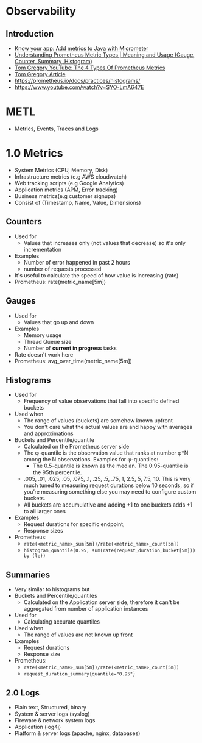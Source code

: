 # Observability

## Introduction

* [Know your app: Add metrics to Java with Micrometer](https://www.youtube.com/watch?v=ldeb_DaH49U)
* [Understanding Prometheus Metric Types | Meaning and Usage (Gauge, Counter, Summary, Histogram)](https://www.youtube.com/watch?v=fhx0ehppMGM)
* [Tom Gregory YouTube: The 4 Types Of Prometheus Metrics](https://www.youtube.com/watch?v=nJMRmhbY5hY)
* [Tom Gregory Article](https://tomgregory.com/the-four-types-of-prometheus-metrics/)
* https://prometheus.io/docs/practices/histograms/
* https://www.youtube.com/watch?v=SYO-LmA647E

# METL

* Metrics, Events, Traces and Logs

# 1.0 Metrics

* System Metrics (CPU, Memory, Disk)
* Infrastructure metrics (e.g AWS cloudwatch)
* Web tracking scripts (e.g Google Analytics)
* Application metrics (APM, Error tracking)
* Business metrics(e.g customer signups)
* Consist of (Timestamp, Name, Value, Dimensions)

## Counters

* Used for
    * Values that increases only (not values that decrease) so it's only incrementation
* Examples
    * Number of error happened in past 2 hours
    * number of requests processed
* It's useful to calculate the speed of how value is increasing (rate)
* Prometheus: rate(metric_name[5m])

## Gauges

* Used for
    * Values that go up and down
* Examples
    * Memory usage
    * Thread Queue size
    * Number of **current in progress** tasks
* Rate doesn't work here
* Prometheus: avg_over_time(metric_name[5m])

## Histograms

* Used for
    * Frequency of value observations that fall into specific defined buckets
* Used when
    * The range of values (buckets) are somehow known upfront
    * You don't care what the actual values are and happy with averages and approximations
* Buckets and Percentile/quantile
    * Calculated on the Prometheus server side
    * The φ-quantile is the observation value that ranks at number φ*N among the N observations. Examples for
      φ-quantiles:
        * The 0.5-quantile is known as the median. The 0.95-quantile is the 95th percentile.
    * .005, .01, .025, .05, .075, .1, .25, .5, .75, 1, 2.5, 5, 7.5, 10. This is very much tuned to measuring request
      durations below 10 seconds, so if you’re measuring something else you may need to configure custom buckets.
    * All buckets are accumulative and adding +1 to one buckets adds +1 to all larger ones
* Examples
    * Request durations for specific endpoint,
    * Response sizes
* Prometheus:
    * `rate(<metric_name>_sum[5m])/rate(<metric_name>_count[5m])`
    * `histogram_quantile(0.95, sum(rate(request_duration_bucket[5m])) by (le))`

## Summaries

* Very similar to histograms but
* Buckets and Percentile/quantiles
    * Calculated on the Application server side, therefore it can't be aggregated from number of application instances
* Used for
    * Calculating accurate quantiles
* Used when
    * The range of values are not known up front
* Examples
    * Request durations
    * Response size
* Prometheus:
    * `rate(<metric_name>_sum[5m])/rate(<metric_name>_count[5m])`
    * `request_duration_summary{quantile="0.95"}`


## 2.0 Logs

* Plain text, Structured, binary
* System & server logs (syslog)
* Fireware & network system logs
* Application (log4j)
* Platform & server logs (apache, nginx, databases)
